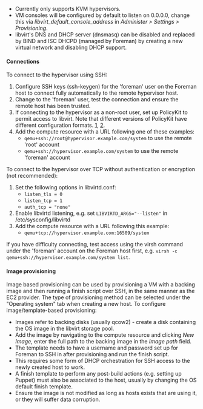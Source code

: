 
* Currently only supports KVM hypervisors.
* VM consoles will be configured by default to listen on 0.0.0.0, change this via *libvirt_default_console_address* in *Administer > Settings > Provisioning*.
* libvirt's DNS and DHCP server (dnsmasq) can be disabled and replaced by BIND and ISC DHCPD (managed by Foreman) by creating a new virtual network and disabling DHCP support.

#### Connections

To connect to the hypervisor using SSH:

1. Configure SSH keys (ssh-keygen) for the 'foreman' user on the Foreman host to connect fully automatically to the remote hypervisor host.
1. Change to the 'foreman' user, test the connection and ensure the remote host has been trusted.
1. If connecting to the hypervisor as a non-root user, set up PolicyKit to permit access to libvirt.  Note that different versions of PolicyKit have different configuration formats.  [1](http://libvirt.org/auth.html#ACL_server_polkit), [2](http://wiki.libvirt.org/page/SSHPolicyKitSetup).
1. Add the compute resource with a URL following one of these examples:
   * `qemu+ssh://root@hypervisor.example.com/system` to use the remote 'root' account
   * `qemu+ssh://hypervisor.example.com/system` to use the remote 'foreman' account

To connect to the hypervisor over TCP without authentication or encryption (not recommended):

1. Set the following options in libvirtd.conf:
   * `listen_tls = 0`
   * `listen_tcp = 1`
   * `auth_tcp = "none"`
1. Enable libvirtd listening, e.g. set `LIBVIRTD_ARGS="--listen"` in /etc/sysconfig/libvirtd
1. Add the compute resource with a URL following this example:
   * `qemu+tcp://hypervisor.example.com:16509/system`

If you have difficulty connecting, test access using the virsh command under the 'foreman' account on the Foreman host first, e.g. `virsh -c qemu+ssh://hypervisor.example.com/system list`.

#### Image provisioning

Image based provisioning can be used by provisioning a VM with a backing image and then running a finish script over SSH, in the same manner as the EC2 provider.  The type of provisioning method can be selected under the "Operating system" tab when creating a new host.  To configure image/template-based provisioning:

* Images refer to backing disks (usually qcow2) - create a disk containing the OS image in the libvirt storage pool.
* Add the image by navigating to the compute resource and clicking *New Image*, enter the full path to the backing image in the *Image path* field.
* The template needs to have a username and password set up for Foreman to SSH in after provisioning and run the finish script.
* This requires some form of DHCP orchestration for SSH access to the newly created host to work.
* A finish template to perform any post-build actions (e.g. setting up Puppet) must also be associated to the host, usually by changing the OS default finish template.
* Ensure the image is not modified as long as hosts exists that are using it, or they will suffer data corruption.
